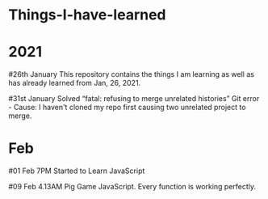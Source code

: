 
# Things-I-have-learned

# 2021

#26th January
This repository contains the things I am learning as well as has already learned from Jan, 26, 2021. 

#31st January
Solved “fatal: refusing to merge unrelated histories” Git error - Cause: I haven't cloned my repo first causing two unrelated project to merge. 

# Feb
#01 Feb 7PM
Started to Learn JavaScript

#09 Feb 4.13AM
Pig Game JavaScript. Every function is working perfectly. 
